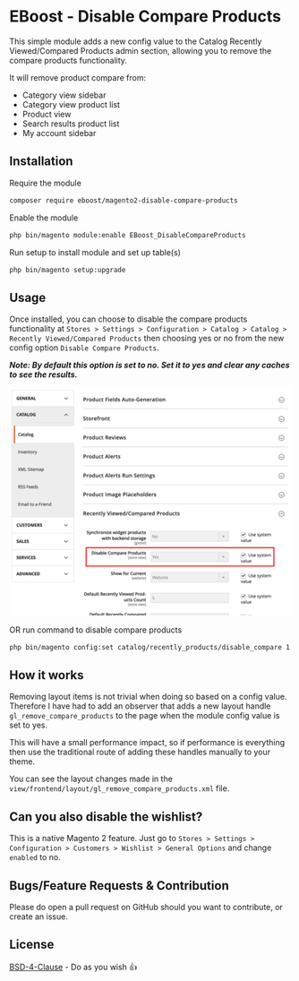 # EBoost - Disable Compare Products

This simple module adds a new config value to the Catalog Recently Viewed/Compared Products admin section, allowing you to remove the compare products functionality.

It will remove product compare from:

* Category view sidebar
* Category view product list
* Product view
* Search results product list
* My account sidebar

## Installation

Require the module

```bash
composer require eboost/magento2-disable-compare-products
```

Enable the module

```bash
php bin/magento module:enable EBoost_DisableCompareProducts
```

Run setup to install module and set up table(s)

```bash
php bin/magento setup:upgrade
```

## Usage

Once installed, you can choose to disable the compare products functionality at `Stores > Settings > Configuration > Catalog > Catalog > Recently Viewed/Compared Products` then choosing yes or no from the new config option `Disable Compare Products`.

***Note: By default this option is set to no. Set it to yes and clear any caches to see the results.***

![Catalog Options Screenshot](docs/catalog-options-screenshot.png)

OR run command to disable compare products

```bash
php bin/magento config:set catalog/recently_products/disable_compare 1
```

## How it works

Removing layout items is not trivial when doing so based on a config value. Therefore I have had to add an observer that adds a new layout handle `gl_remove_compare_products` to the page when the module config value is set to yes.
 
 This will have a small performance impact, so if performance is everything then use the traditional route of adding these handles manually to your theme.
 
 You can see the layout changes made in the `view/frontend/layout/gl_remove_compare_products.xml` file.
 
## Can you also disable the wishlist?
 
This is a native Magento 2 feature. Just go to `Stores > Settings > Configuration > Customers > Wishlist > General Options` and change `enabled` to no.

## Bugs/Feature Requests & Contribution

Please do open a pull request on GitHub should you want to contribute, or create an issue.

## License
[BSD-4-Clause](http://directory.fsf.org/wiki/License:BSD_4Clause) - Do as you wish 👍
